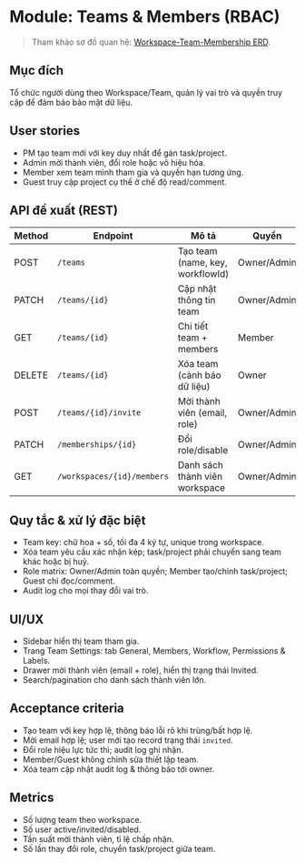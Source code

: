 # Module: Teams & Members (RBAC)

> Tham khảo sơ đồ quan hệ: [Workspace-Team-Membership ERD](../diagrams/workspace-team-membership.md).

## Mục đích
Tổ chức người dùng theo Workspace/Team, quản lý vai trò và quyền truy cập để đảm bảo bảo mật dữ liệu.

## User stories
- PM tạo team mới với key duy nhất để gán task/project.
- Admin mời thành viên, đổi role hoặc vô hiệu hóa.
- Member xem team mình tham gia và quyền hạn tương ứng.
- Guest truy cập project cụ thể ở chế độ read/comment.

## API đề xuất (REST)
| Method | Endpoint | Mô tả | Quyền |
|--------|----------|-------|-------|
| POST | `/teams` | Tạo team (name, key, workflowId) | Owner/Admin |
| PATCH | `/teams/{id}` | Cập nhật thông tin team | Owner/Admin |
| GET | `/teams/{id}` | Chi tiết team + members | Member |
| DELETE | `/teams/{id}` | Xóa team (cảnh báo dữ liệu) | Owner |
| POST | `/teams/{id}/invite` | Mời thành viên (email, role) | Owner/Admin |
| PATCH | `/memberships/{id}` | Đổi role/disable | Owner/Admin |
| GET | `/workspaces/{id}/members` | Danh sách thành viên workspace | Owner/Admin |

## Quy tắc & xử lý đặc biệt
- Team key: chữ hoa + số, tối đa 4 ký tự, unique trong workspace.
- Xóa team yêu cầu xác nhận kép; task/project phải chuyển sang team khác hoặc bị huỷ.
- Role matrix: Owner/Admin toàn quyền; Member tạo/chỉnh task/project; Guest chỉ đọc/comment.
- Audit log cho mọi thay đổi vai trò.

## UI/UX
- Sidebar hiển thị team tham gia.
- Trang Team Settings: tab General, Members, Workflow, Permissions & Labels.
- Drawer mời thành viên (email + role), hiển thị trạng thái Invited.
- Search/pagination cho danh sách thành viên lớn.

## Acceptance criteria
- Tạo team với key hợp lệ, thông báo lỗi rõ khi trùng/bất hợp lệ.
- Mời email hợp lệ; user mới tạo record trạng thái `invited`.
- Đổi role hiệu lực tức thì; audit log ghi nhận.
- Member/Guest không chỉnh sửa thiết lập team.
- Xóa team cập nhật audit log & thông báo tới owner.

## Metrics
- Số lượng team theo workspace.
- Số user active/invited/disabled.
- Tần suất mời thành viên, tỉ lệ chấp nhận.
- Số lần thay đổi role, chuyển task/project giữa team.

